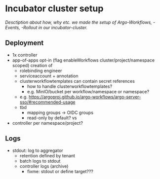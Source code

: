 # Incubator cluster setup

_Desctiption about how, why etc. we made the setup of Argo-Workflows, -Events, -Rollout in our incubator-cluster._

## Deployment

* 1x controller
* app-of-apps opt-in (flag enableWorkflows cluster/project/namespace scoped) creation of
  * rolebinding engineer
  * serviceaccount + annotation
  * clusterworkflowtemplates can contain secret references
    * how to handle clusterworkflowtemplates?
    * e.g. MinIO/bucket per workflow/namespace or namespace?
  * e.g. https://argoproj.github.io/argo-workflows/argo-server-sso/#recommended-usage
  * tbd
    * mapping groups -> OIDC groups
    * read-only by default?
vs
* controller per namespace/project?

## Logs

* stdout: log to aggregator
  * retention defined by tenant
  * batch logs to stdout
  * controller logs (archive)
    * fixme: stdout or define target???
